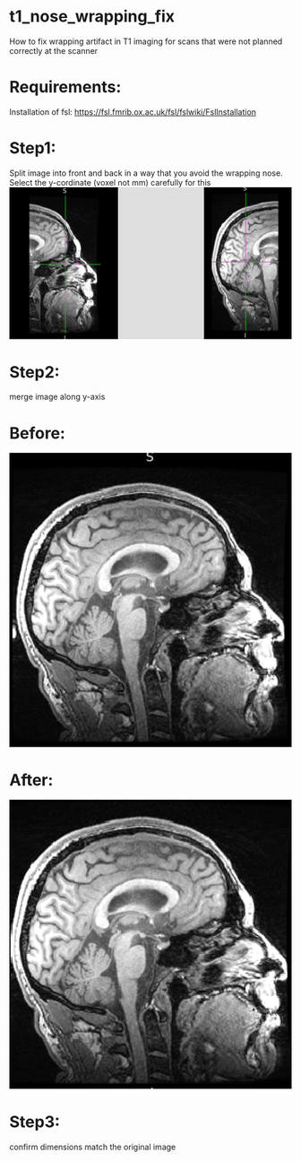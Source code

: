 # t1_nose_wrapping_fix
How to fix wrapping artifact in T1 imaging for scans that were not planned correctly at the scanner

# Requirements:
Installation of fsl: https://fsl.fmrib.ox.ac.uk/fsl/fslwiki/FslInstallation

# Step1:
Split image into front and back in a way that you avoid the wrapping nose. Select the y-cordinate (voxel not mm) carefully for this ![](front_back.png)

# Step2:
merge image along y-axis

# Before:
![](before.png)

# After:
![](after.png)

# Step3:
confirm dimensions match the original image
